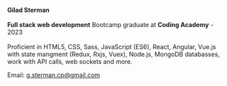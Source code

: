 **Gilad Sterman** <br />
<br />
**Full stack web development** Bootcamp graduate at **Coding Academy** - 2023 <br />
<br />
Proficient in HTML5, CSS, Sass, JavaScript (ES6), React, Angular, Vue.js with state  mangment (Redux, Rxjs, Vuex), Node.js, MongoDB databasses, work with API calls, web sockets and more.

Email: g.sterman.cp@gmail.com

<!---
Gilad-Sterman/Gilad-Sterman is a ✨ special ✨ repository because its `README.md` (this file) appears on your GitHub profile.
You can click the Preview link to take a look at your changes.
--->
